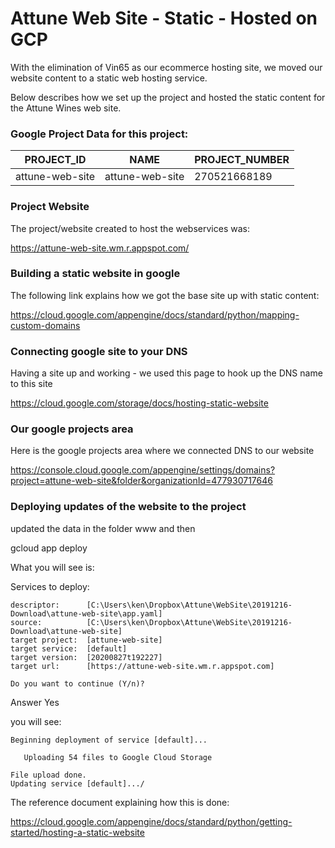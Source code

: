 # Attune Web Site - Static - Hosted on GCP

With the elimination of Vin65 as our ecommerce hosting site, we moved our
website content to a static web hosting service.

Below describes how we set up the project and hosted the static content
for the Attune Wines web site.


### Google Project Data for this project:

|PROJECT_ID                |NAME             |PROJECT_NUMBER|
| ------------------------ | --------------- | ------------ |
|attune-web-site           |attune-web-site  |270521668189|


### Project Website
The project/website created to host the webservices was:

<https://attune-web-site.wm.r.appspot.com/>


### Building a static website in google
The following link explains how we got the base site up with static content:

<https://cloud.google.com/appengine/docs/standard/python/mapping-custom-domains>


### Connecting google site to your DNS
Having a site up and working - we used this page to hook up the DNS name to this site

<https://cloud.google.com/storage/docs/hosting-static-website>


### Our google projects area
Here is the google projects area where we connected DNS to our website

<https://console.cloud.google.com/appengine/settings/domains?project=attune-web-site&folder&organizationId=477930717646>

### Deploying updates of the website to the project
updated the data in the folder www and then

gcloud app deploy

What you will see is:

Services to deploy:

    descriptor:      [C:\Users\ken\Dropbox\Attune\WebSite\20191216-Download\attune-web-site\app.yaml]
    source:          [C:\Users\ken\Dropbox\Attune\WebSite\20191216-Download\attune-web-site]
    target project:  [attune-web-site]
    target service:  [default]
    target version:  [20200827t192227]
    target url:      [https://attune-web-site.wm.r.appspot.com]

    Do you want to continue (Y/n)?

Answer Yes

you will see:

    Beginning deployment of service [default]...
                                                                  
       Uploading 54 files to Google Cloud Storage                 
                                                                  
    File upload done.
    Updating service [default].../

The reference document explaining how this is done:

<https://cloud.google.com/appengine/docs/standard/python/getting-started/hosting-a-static-website>